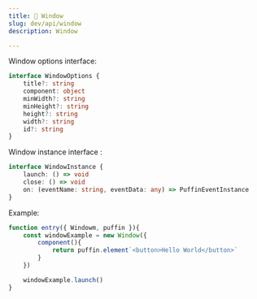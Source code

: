 ```yaml
---
title: 🎴 Window
slug: dev/api/window
description: Window

---
```


Window options interface: 

```ts
interface WindowOptions {
	title?: string
	component: object
	minWidth?: string
	minHeight?: string
	height?: string
	width?: string
	id?: string
}
```

Window instance interface :
```ts
interface WindowInstance {
	launch: () => void
	close: () => void
	on: (eventName: string, eventData: any) => PuffinEventInstance
}
```

Example:
```js
function entry({ Windowm, puffin }){
	const windowExample = new Window({
		component(){
			return puffin.element`<button>Hello World</button>`
		}
	})

	windowExample.launch()
}
```